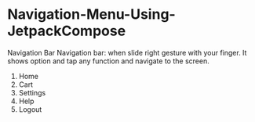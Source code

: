 # Navigation-Menu-Using-JetpackCompose
Navigation Bar
Navigation bar: when slide right gesture with your finger. It shows option and tap any function and navigate to the screen.
1) Home
2) Cart
3) Settings
4) Help
5) Logout
